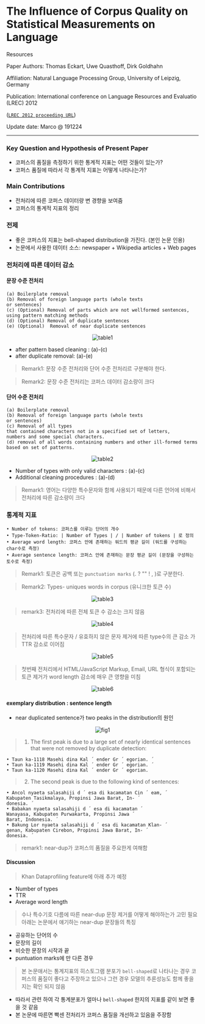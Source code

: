 # The Influence of Corpus Quality on Statistical Measurements on Language
Resources

Paper Authors:  Thomas Eckart, Uwe Quasthoff, Dirk Goldhahn

Affiliation: Natural Language Processing Group, University of Leipzig, Germany

Publication:  International conference on Language Resources and Evaluatio (LREC) 2012 

([`LREC 2012 proceeding URL`](http://www.lrec-conf.org/proceedings/lrec2012/pdf/476_Paper.pdf))

Update date: Marco @ 191224

---


### Key Question and Hypothesis of Present Paper
- 코퍼스의 품질을 측정하기 위한 통계적 지표는 어떤 것들이 있는가?
- 코퍼스 품질에 따라서 각 통계적 지표는 어떻게 나타나는가?


### Main Contributions
- 전처리에 따른 코퍼스 데이터량 변 경향을 보여줌
- 코퍼스의 통계적 지표의 정리


### 전제
- 좋은 코퍼스의 지표는 bell-shaped distribution을 가진다. (본인 논문 인용)
- 논문에서 사용한 데이터 소스:  newspaper + Wikipedia articles + Web pages

### 전처리에 따른 데이터 감소 

#### 문장 수준 전처리 
```
(a) Boilerplate removal
(b) Removal of foreign language parts (whole texts
or sentences)
(c) (Optional) Removal of parts which are not wellformed sentences, using pattern matching methods
(d) (Optional) Removal of duplicate sentences
(e) (Optional)  Removal of near duplicate sentences
```

<p align="center">
  <img src="https://github.com/jwkanggist/automl-papers-in-practice/blob/master/share-reports/figs/lrec2012/table1.png" title="table1">
</p>

- after pattern based cleaning : (a)-(c)
- after duplicate removal: (a)-(e)

> Remark1: 문장 수준 전처리와 단어 수준 전처리르 구분해야 한다. 

> Remark2: 문장 수준 전처리는 코퍼스 데이터 감소량이 크다 


#### 단어 수준 전처리
```
(a) Boilerplate removal
(b) Removal of foreign language parts (whole texts
or sentences)
(c) Removal of all types
that contained characters not in a specified set of letters,
numbers and some special characters.
(d) removal of all words containing numbers and other ill-formed terms based on set of patterns.
```

<p align="center">
  <img src="https://github.com/jwkanggist/automl-papers-in-practice/blob/master/share-reports/figs/lrec2012/table2.png" title="table2">
</p>

- Number of types with only valid characters : (a)-(c)
- Additional cleaning procedures : (a)-(d)

> Remark1: 영어는 다양한 특수문자와 함께 사용되기 때문에 다른 언어에 비해서 전처리에 따른 감소량이 크다

### 통계적 지표

```
• Number of tokens: 코퍼스를 이루는 단어의 개수
• Type-Token-Ratio: | Number of Types | / | Number of tokens | 로 정의
• Average word length: 코퍼스 안에 존재하는 워드의 평균 길이 (워드를 구성하는 char수로 측정)
• Average sentence length: 코퍼스 안에 존재하는 문장 평균 길이 (문장을 구성하는 토수로 측정)
```

> Remark1: 토큰은 공백 또는 `punctuation marks` (. ? "" ! , )로 구분한다. 

> Remark2: Types- uniques words in corpus (유니크한  토큰 수)

<p align="center">
  <img src="https://github.com/jwkanggist/automl-papers-in-practice/blob/master/share-reports/figs/lrec2012/table3.png" title="table3">
</p>

> remark3: 전처리에 따른 전체 토큰 수 감소는 크지 않음

<p align="center">
  <img src="https://github.com/jwkanggist/automl-papers-in-practice/blob/master/share-reports/figs/lrec2012/table4.png" title="table4">
</p>

> 전처리에 따른 특수문자 / 유효하지 않은 문자 제거에 따른 type수의 큰 감소 가 TTR 감소로 이어짐


<p align="center">
  <img src="https://github.com/jwkanggist/automl-papers-in-practice/blob/master/share-reports/figs/lrec2012/table5.png" title="table5">
</p>

> 첫번째 전처리에서 HTML/JavaScript Markup, Email, URL 형식이 포함되는 토큰 제거가  word length 감소에 매우 큰 영향을 미침

<p align="center">
  <img src="https://github.com/jwkanggist/automl-papers-in-practice/blob/master/share-reports/figs/lrec2012/table6.png" title="table6">
</p>



#### exemplary distribution :  sentence length
- near duplicated sentence가 two peaks in the distribution의 원인


<p align="center">
  <img src="https://github.com/jwkanggist/automl-papers-in-practice/blob/master/share-reports/figs/lrec2012/fig1.png" title="fig1">
</p>

> 1) The first peak is due to a large set of nearly identical
sentences that were not removed by duplicate detection:
```
• Taun ka-1118 Masehi dina Kal ´ ender Gr ´ egorian. ´
• Taun ka-1119 Masehi dina Kal ´ ender Gr ´ egorian. ´
• Taun ka-1120 Masehi dina Kal ´ ender Gr ´ egorian. 
```

> 2) The second peak is due to the following kind of sentences:
```
• Ancol nyaeta salasahiji d ´ esa di kacamatan Cin ´ eam, ´
Kabupaten Tasikmalaya, Propinsi Jawa Barat, In- ´
donesia. ´
• Babakan nyaeta salasahiji d ´ esa di kacamatan ´
Wanayasa, Kabupaten Purwakarta, Propinsi Jawa ´
Barat, Indonesia. ´
• Bakung Lor nyaeta salasahiji d ´ esa di kacamatan Klan- ´
genan, Kabupaten Cirebon, Propinsi Jawa Barat, In- ´
donesia. ´
```

> remark1: near-dup가 코퍼스의 품질을 주요한게 여해함

#### Discussion
> Khan Dataprofiling feature에 아래 추가 예정
- Number of types
- TTR
- Average word length 

> 수나 특수기호 다름에 따른 near-dup 문장 제거를 어떻게 해야하는가 고민 필요 아래는 논문에서 얘기하는 near-dup 문장들의 특징
- 공유하는 단어의 수
- 문장의 길이 
- 비슷한 문장의 시작과 끝
- puntuation marks에 만 다른 경우 


> 본 논문애서는  통계지표의 히스토그램 분포가 `bell-shaped`로 나타나는 경우 코퍼스의 품질이 좋다고 주장하고 있으나 그런 경우 모델의 추론성능도 함께 좋을지는 확인 되지 않음
- 따라서 관련 하여 각 통계분포가 얼마나 `bell-shaped` 한지의 지표를 같이 보면 좋을 것 같음
- 본 논문에 따른면 빡센 전처리가 코퍼스 품질을 개선하고 있음을 주장함

